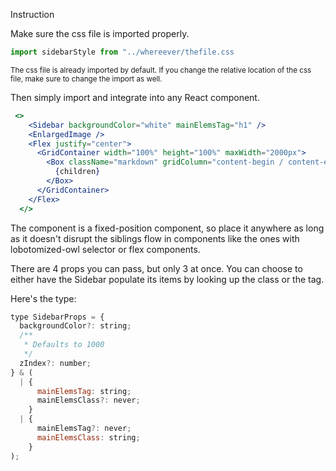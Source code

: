 Instruction

Make sure the css file is imported properly.

```js
import sidebarStyle from "../whereever/thefile.css
```
<small> The css file is already imported by default. If you change the relative location of the css file, make sure to change the import as well.</small>

Then simply import and integrate into any React component. 

```jsx
 <>
    <Sidebar backgroundColor="white" mainElemsTag="h1" />
    <EnlargedImage />
    <Flex justify="center">
      <GridContainer width="100%" height="100%" maxWidth="2000px">
        <Box className="markdown" gridColumn="content-begin / content-end">
          {children}
        </Box>
      </GridContainer>
    </Flex>
  </>
```

The component is a fixed-position component, so place it anywhere as long as it doesn't disrupt the siblings flow in components like the ones with lobotomized-owl selector or flex components.

There are 4 props you can pass, but only 3 at once.
You can choose to either have the Sidebar populate its items by looking up the class or the tag.

Here's the type:

```jsx
type SidebarProps = {
  backgroundColor?: string;
  /**
   * Defaults to 1000
   */
  zIndex?: number;
} & (
  | {
      mainElemsTag: string;
      mainElemsClass?: never;
    }
  | {
      mainElemsTag?: never;
      mainElemsClass: string;
    }
);
```
